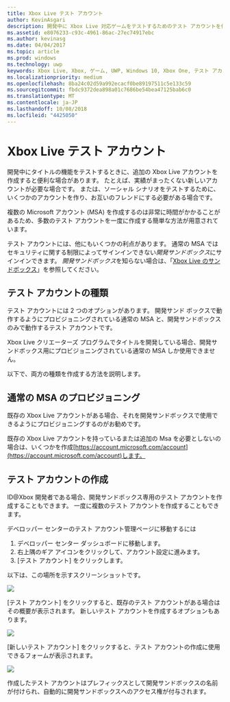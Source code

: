 ```yaml
---
title: Xbox Live テスト アカウント
author: KevinAsgari
description: 開発中に Xbox Live 対応ゲームをテストするためのテスト アカウントを作成する方法について説明します。
ms.assetid: e8076233-c93c-4961-86ac-27ec74917ebc
ms.author: kevinasg
ms.date: 04/04/2017
ms.topic: article
ms.prod: windows
ms.technology: uwp
keywords: Xbox Live, Xbox, ゲーム, UWP, Windows 10, Xbox One, テスト アカウント
ms.localizationpriority: medium
ms.openlocfilehash: 8ba24c02d59a992ecacf0be89197511c5e133c59
ms.sourcegitcommit: fbdc9372dea898a01c7686be54bea47125bab6c0
ms.translationtype: MT
ms.contentlocale: ja-JP
ms.lasthandoff: 10/08/2018
ms.locfileid: "4425050"
---
```

# <a name="xbox-live-test-accounts"></a>Xbox Live テスト アカウント

開発中にタイトルの機能をテストするときに、追加の Xbox Live アカウントを作成すると便利な場合があります。  たとえば、実績がまったくない新しいアカウントが必要な場合です。  または、ソーシャル シナリオをテストするために、いくつかのアカウントを作り、お互いのフレンドにする必要がある場合です。

複数の Microsoft アカウント (MSA) を作成するのは非常に時間がかかることがあるため、多数のテスト アカウントを一度に作成する簡単な方法が用意されています。

テスト アカウントには、他にもいくつかの利点があります。  通常の MSA ではセキュリティに関する制限によってサインインできない*開発サンドボックス*にサインインできます。  *開発サンドボックス*を知らない場合は、「[Xbox Live のサンドボックス](xbox-live-sandboxes.md)」を参照してください。

## <a name="types-of-test-accounts"></a>テスト アカウントの種類

テスト アカウントには 2 つのオプションがあります。  開発サンド ボックスで動作するようにプロビジョニングされている通常の MSA と、開発サンドボックスのみで動作するテスト アカウントです。

Xbox Live クリエーターズ プログラムでタイトルを開発している場合、開発サンドボックス用にプロビジョニングされている通常の MSA しか使用できません。

以下で、両方の種類を作成する方法を説明します。

## <a name="provisioning-regular-msas"></a>通常の MSA のプロビジョニング

既存の Xbox Live アカウントがある場合、それを開発サンドボックスで使用できるようにプロビジョニングするのがお勧めです。

既存の Xbox Live アカウントを持っているまたは追加の Msa を必要としないの場合は、いくつかを作成[https://account.microsoft.com/account](https://account.microsoft.com/account)します。

## <a name="creating-test-accounts"></a>テスト アカウントの作成

ID@Xbox 開発者である場合、開発サンドボックス専用のテスト アカウントを作成することもできます。  一度に複数のテスト アカウントを作成することもできます。

デベロッパー センターのテスト アカウント管理ページに移動するには
1. デベロッパー センター ダッシュボードに移動します。
2. 右上隅のギア アイコンをクリックして、アカウント設定に進みます。
3. [テスト アカウント] をクリックします。

以下は、この場所を示すスクリーンショットです。

![](images/getting_started/devcenter_testaccount_nav.png)

[テスト アカウント] をクリックすると、既存のテスト アカウントがある場合はその概要が表示されます。  新しいテスト アカウントを作成するオプションもあります。

![](images/getting_started/devcenter_testaccount_summary.png)

[新しいテスト アカウント] をクリックすると、テスト アカウントの作成に使用できるフォームが表示されます。

![](images/getting_started/devcenter_testaccount_new.png)

作成したテスト アカウントはプレフィックスとして開発サンドボックスの名前が付けられ、自動的に開発サンドボックスへのアクセス権が付与されます。
